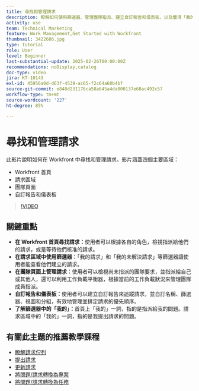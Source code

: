 ```yaml
---
title: 尋找和管理請求
description: 瞭解如何使用篩選器、管理團隊指派、建立自訂報告和儀表板，以及釐清「我的」在不同內容中的含義，以實現有效的請求管理。
activity: use
team: Technical Marketing
feature: Work Management,Get Started with Workfront
thumbnail: 3422686.jpg
type: Tutorial
role: User
level: Beginner
last-substantial-update: 2025-02-26T00:00:00Z
recommendations: noDisplay,catalog
doc-type: video
jira: KT-10143
exl-id: 45956a0d-d63f-4539-ac65-f2c64a60b4bf
source-git-commit: e848d231176ca58a645a4da000137e68ac492c57
workflow-type: tm+mt
source-wordcount: '227'
ht-degree: 85%

---
```


# 尋找和管理請求

此影片說明如何在 Workfront 中尋找和管理請求。影片涵蓋四個主要區域：

* Workfront 首頁
* 請求區域
* 團隊頁面&#x200B;
* 自訂報告和儀表板


>[!VIDEO](https://video.tv.adobe.com/v/3441665/?quality=12&learn=on&enablevpops&captions=chi_hant)

## 關鍵重點

* **在 Workfront 首頁尋找請求：**&#x200B;使用者可以根據各自的角色，檢視指派給他們的請求，或是等待他們核准的請求。
* **在請求區域中使用篩選器：**「我的請求」和「我的未解決請求」等篩選器讓使用者能查看他們建立的請求。
* **在團隊頁面上管理請求：**&#x200B;使用者可以檢視尚未指派的團隊要求，並指派給自己或其他人，還可以利用工作負載平衡器，根據當前的工作負載狀況來管理團隊成員指派。
* **自訂報告和儀表板：**&#x200B;使用者可以建立自訂報告來追蹤請求，並自訂名稱、篩選器、視圖和分組，有效地管理並排定請求的優先順序。
* **了解篩選器中的「我的」：**&#x200B;首頁上「我的」一詞，指的是指派給我的問題。請求區域中的「我的」一詞，指的是我提出請求的問題。


## 有關此主題的推薦教學課程

* [瞭解請求佇列](/help/manage-work/request-queues/understand-request-queues.md)
* [提出請求](/help/manage-work/issues-requests/make-a-request.md)
* [更新請求](/help/manage-work/issues-requests/update-a-request.md)
* [將問題/請求轉換為專案](/help/manage-work/issues-requests/create-a-project-from-a-request.md)
* [將問題/請求轉換為任務](/help/manage-work/issues-requests/convert-issues-to-other-work-items.md)

